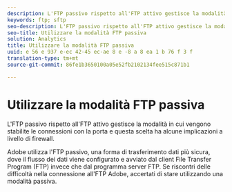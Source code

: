 ```yaml
---
description: L'FTP passivo rispetto all'FTP attivo gestisce la modalità in cui vengono stabilite le connessioni con la porta e questa scelta ha alcune implicazioni a livello di firewall.
keywords: ftp; sftp
seo-description: L'FTP passivo rispetto all'FTP attivo gestisce la modalità in cui vengono stabilite le connessioni con la porta e questa scelta ha alcune implicazioni a livello di firewall.
seo-title: Utilizzare la modalità FTP passiva
solution: Analytics
title: Utilizzare la modalità FTP passiva
uuid: e 56 e 937 e-ec 42-45 ec-ae 8 e -8 a 8 ea 1 b 76 f 3 f
translation-type: tm+mt
source-git-commit: 86fe1b3650100a05e52fb2102134fee515c871b1

---
```



# Utilizzare la modalità FTP passiva

L'FTP passivo rispetto all'FTP attivo gestisce la modalità in cui vengono stabilite le connessioni con la porta e questa scelta ha alcune implicazioni a livello di firewall.

Adobe utilizza l'FTP passivo, una forma di trasferimento dati più sicura, dove il flusso dei dati viene configurato e avviato dal client File Transfer Program (FTP) invece che dal programma server FTP. Se riscontri delle difficoltà nella connessione all'FTP Adobe, accertati di stare utilizzando una modalità passiva.
